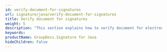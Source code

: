 ```yaml
---
id: verify-document-for-signatures
url: signature/java/verify-document-for-signatures
title: Verify document for signatures
weight: 5
description: "This section explains how to verify document for electronic signatures using GroupDocs.Signature for Java"
keywords: 
productName: GroupDocs.Signature for Java
hideChildren: False
---
```

